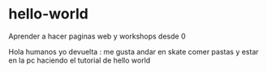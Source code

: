 # hello-world
Aprender a hacer paginas web y workshops desde 0 

Hola humanos yo devuelta : me gusta andar en skate comer pastas y estar en la pc haciendo el tutorial de hello world
